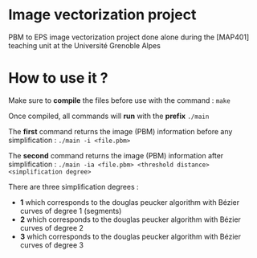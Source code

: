 # Image vectorization project
PBM to EPS image vectorization project done alone during the [MAP401] teaching unit at the Université Grenoble Alpes
 
# How to use it ?
Make sure to **compile** the files before use with the command  : ```make```

Once compiled, all commands will **run** with the **prefix** ```./main```

The **first** command returns the image (PBM) information before any simplification :
```./main -i <file.pbm>```

The **second** command returns the image (PBM) information after simplification : ```./main -ia <file.pbm> <threshold distance> <simplification degree>```

There are three simplification degrees :
 - **1** which corresponds to the douglas peucker algorithm with Bézier curves of degree 1 (segments)
 - **2** which corresponds to the douglas peucker algorithm with Bézier curves of degree 2
 - **3** which corresponds to the douglas peucker algorithm with Bézier curves of degree 3 


